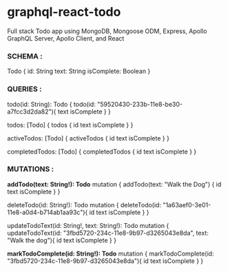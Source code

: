 # graphql-react-todo
Full stack Todo app using MongoDB, Mongoose ODM, Express, Apollo GraphQL Server, Apollo Client, and React

### SCHEMA : 

Todo {
  id: String
  text: String
  isComplete: Boolean
}

### QUERIES : 

todo(id: String): Todo
{
  todo(id: "59520430-233b-11e8-be30-a7fcc3d2da82"){
    text
    isComplete
  }
}

todos: [Todo]
{
  todos {
    id
    text
    isComplete
  }
}

activeTodos: [Todo]
{
  activeTodos {
    id
    text
    isComplete
  }
}

completedTodos: [Todo]
{
  completedTodos {
    id
    text
    isComplete
  }
}

### MUTATIONS :

**addTodo(text: String!): Todo**
mutation {
  addTodo(text: "Walk the Dog")
  {
    id
    text
    isComplete
  }
}

deleteTodo(id: String!): Todo
mutation {
  deleteTodo(id: "1a63aef0-3e01-11e8-a0d4-b714ab1aa93c"){
    id
    text
    isComplete
  }
}

updateTodoText(id: String!, text: String!): Todo
mutation {
  updateTodoText(id: "3fbd5720-234c-11e8-9b97-d3265043e8da", text: "Walk the dog"){
    id
    text
    isComplete
  }
}

**markTodoComplete(id: String!): Todo**
mutation {
  markTodoComplete(id: "3fbd5720-234c-11e8-9b97-d3265043e8da"){
    id
    text
    isComplete
  }
}

